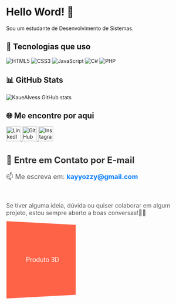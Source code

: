 # Hello Word! 👋

Sou um estudante de Desenvolvimento de Sistemas.

## 🚀 Tecnologias que uso

![HTML5](https://img.shields.io/badge/-HTML5-E34F26?logo=html5&logoColor=fff)
![CSS3](https://img.shields.io/badge/-CSS3-1572B6?logo=css3&logoColor=fff)
![JavaScript](https://img.shields.io/badge/-JavaScript-F7DF1E?logo=javascript&logoColor=000)
![C#](https://img.shields.io/badge/-C%23-239120?logo=c-sharp&logoColor=fff)
![PHP](https://img.shields.io/badge/-PHP-777BB4?logo=php&logoColor=fff)


## 📊 GitHub Stats

![KaueAlvess GitHub stats](https://github-readme-stats.vercel.app/api?username=KaueAlvess&show_icons=true&theme=dracula)

## 🌐 Me encontre por aqui

<a href="https://www.linkedin.com/in/kaue-alves-696a1b34b?utm_source=share&utm_campaign=share_via&utm_content=profile&utm_medium=android_app" target="_blank">
  <img src="https://cdn.jsdelivr.net/gh/devicons/devicon/icons/linkedin/linkedin-original.svg" width="40" alt="LinkedIn"/>
</a>

<a href="https://github.com/KaueAlvess" target="_blank">
  <img src="https://cdn.jsdelivr.net/gh/devicons/devicon/icons/github/github-original.svg" width="40" alt="GitHub"/>
</a>

<a href="https://www.instagram.com/kayrysht/" target="_blank">
  <img src="https://upload.wikimedia.org/wikipedia/commons/a/a5/Instagram_icon.png" width="40" alt="Instagram"/>
</a>


<section>
  <h3 style="font-size: 24px; color: #333; margin-bottom: 10px;">💌 Entre em Contato por E-mail</h3>
  <p style="font-size: 18px; color: #555;">
    📫 Me escreva em: 
    <a href="kayyozzy@gmal.com" style="color: #007BFF; font-weight: bold; text-decoration: none;">kayyozzy@gmail.com</a>
  </p>
  <br>
  <p style="font-size: 16px; color: #555;">
    Se tiver alguma ideia, dúvida ou quiser colaborar em algum projeto, estou sempre aberto a boas conversas!🚀✨
  </p>
</section>


<div style="perspective: 1000px; width: 100%; height: 200px;">
  <div style="width: 200px; height: 200px; background: #FF6347; transform-style: preserve-3d; transform: rotateY(30deg);">
    <p style="text-align: center; color: white; line-height: 200px; font-size: 18px;">Produto 3D</p>
  </div>
</div>

